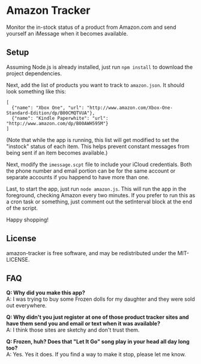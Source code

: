 # Amazon Tracker
Monitor the in-stock status of a product from Amazon.com and send yourself an iMessage
when it becomes available.

## Setup
Assuming Node.js is already installed, just run `npm install` to download the project dependencies.

Next, add the list of products you want to track to `amazon.json`.  It should look something like this:

```
[
  {"name": "Xbox One", "url": "http://www.amazon.com/Xbox-One-Standard-Edition/dp/B00CMQTVUA"},
  {"name": "Kindle Paperwhite": "url": "http://www.amazon.com/dp/B00AWH595M"}
]
```

(Note that while the app is running, this list will get modified to set the "instock" 
status of each item. This helps prevent constant messages from being sent if an item 
becomes available.)

Next, modify the `imessage.scpt` file to include your iCloud credentials. Both the phone number
and email portion can be for the same account or separate accounts if you happend to have
more than one.

Last, to start the app, just run `node amazon.js`. This will run the app in the foreground,
checking Amazon every two minutes. If you prefer to run this as a cron task or something,
just comment out the setInterval block at the end of the script.

Happy shopping!

## License
amazon-tracker is free software, and may be redistributed under the MIT-LICENSE.

## FAQ

**Q: Why did you make this app?**  
A: I was trying to buy some Frozen dolls for my daughter and they were sold out everywhere.

**Q: Why didn't you just register at one of those product tracker sites and have them send you and email or text when it was available?**  
A: I think those sites are sketchy and don't trust them.

**Q: Frozen, huh? Does that "Let It Go" song play in your head all day long too?**  
A: Yes. Yes it does. If you find a way to make it stop, please let me know.
